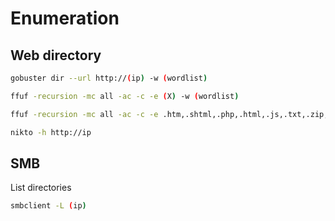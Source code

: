 # Enumeration

## Web directory

```bash
gobuster dir --url http://(ip) -w (wordlist)
```

```bash
ffuf -recursion -mc all -ac -c -e (X) -w (wordlist) 
```

```bash
ffuf -recursion -mc all -ac -c -e .htm,.shtml,.php,.html,.js,.txt,.zip,.bak,.asp,.aspx,.xml -w /usr/share/seclists/Discovery/Web-Content/big.txt -u https://domain.com/FUZZ -fc 400,401,403,404,406,500,502 > file.txt
```

```bash
nikto -h http://ip
```

## SMB

List directories

```bash
smbclient -L (ip)
```
